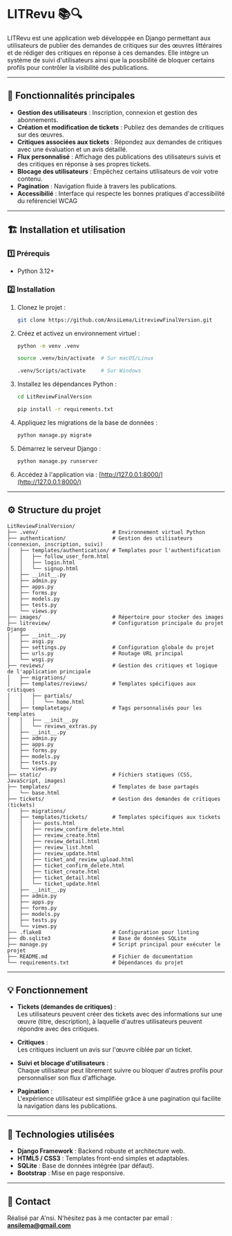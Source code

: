 # LITRevu 📚🔍

LITRevu est une application web développée en Django permettant aux utilisateurs de publier des demandes de critiques sur des œuvres littéraires et de rédiger des critiques en réponse à ces demandes. Elle intègre un système de suivi d'utilisateurs ainsi que la possibilité de bloquer certains profils pour contrôler la visibilité des publications.

---

## 🚀 Fonctionnalités principales

- **Gestion des utilisateurs** : Inscription, connexion et gestion des abonnements.
- **Création et modification de tickets** : Publiez des demandes de critiques sur des œuvres.
- **Critiques associées aux tickets** : Répondez aux demandes de critiques avec une évaluation et un avis détaillé.
- **Flux personnalisé** : Affichage des publications des utilisateurs suivis et des critiques en réponse à ses propres tickets.
- **Blocage des utilisateurs** : Empêchez certains utilisateurs de voir votre contenu.
- **Pagination** : Navigation fluide à travers les publications.
- **Accessibilié** : Interface qui respecte les bonnes pratiques d'accessibilité du reférenciel WCAG

---

## 🏗️ Installation et utilisation

### 1️⃣ Prérequis

- Python 3.12+

### 2️⃣ Installation

1. Clonez le projet :
   ```bash
   git clone https://github.com/AnsiLema/LitreviewFinalVersion.git
   
   ```

2. Créez et activez un environnement virtuel :
   ```bash
   python -m venv .venv
   
   source .venv/bin/activate  # Sur macOS/Linux
   
   .venv/Scripts/activate     # Sur Windows
   ```

3. Installez les dépendances Python :
   ```bash
   cd LitReviewFinalVersion
   
   pip install -r requirements.txt
   ```

4. Appliquez les migrations de la base de données :
   ```bash
   python manage.py migrate
   ```

5. Démarrez le serveur Django :
   ```bash
   python manage.py runserver
   ```

6. Accédez à l'application via :
   [http://127.0.0.1:8000/](http://127.0.0.1:8000/)

---

## ⚙️ Structure du projet

```plaintext
LitReviewFinalVersion/
├── .venv/                        # Environnement virtuel Python
├── authentication/               # Gestion des utilisateurs (connexion, inscription, suivi)
│   ├── templates/authentication/ # Templates pour l'authentification
│   │   ├── follow_user_form.html
│   │   ├── login.html
│   │   └── signup.html
│   ├── __init__.py
│   ├── admin.py
│   ├── apps.py
│   ├── forms.py
│   ├── models.py
│   ├── tests.py
│   └── views.py
├── images/                       # Répertoire pour stocker des images
├── litreview/                    # Configuration principale du projet Django
│   ├── __init__.py
│   ├── asgi.py
│   ├── settings.py               # Configuration globale du projet
│   ├── urls.py                   # Routage URL principal
│   └── wsgi.py
├── reviews/                      # Gestion des critiques et logique de l'application principale
│   ├── migrations/
│   ├── templates/reviews/        # Templates spécifiques aux critiques
│   │   ├── partials/
│   │   │   └── home.html
│   ├── templatetags/             # Tags personnalisés pour les templates
│   │   ├── __init__.py
│   │   └── reviews_extras.py
│   ├── __init__.py
│   ├── admin.py
│   ├── apps.py
│   ├── forms.py
│   ├── models.py
│   ├── tests.py
│   └── views.py
├── static/                       # Fichiers statiques (CSS, JavaScript, images)
├── templates/                    # Templates de base partagés
│   └── base.html
├── tickets/                      # Gestion des demandes de critiques (tickets)
│   ├── migrations/
│   ├── templates/tickets/        # Templates spécifiques aux tickets
│   │   ├── posts.html
│   │   ├── review_confirm_delete.html
│   │   ├── review_create.html
│   │   ├── review_detail.html
│   │   ├── review_list.html
│   │   ├── review_update.html
│   │   ├── ticket_and_review_upload.html
│   │   ├── ticket_confirm_delete.html
│   │   ├── ticket_create.html
│   │   ├── ticket_detail.html
│   │   └── ticket_update.html
│   ├── __init__.py
│   ├── admin.py
│   ├── apps.py
│   ├── forms.py
│   ├── models.py
│   ├── tests.py
│   └── views.py
├── .flake8                       # Configuration pour linting
├── db.sqlite3                    # Base de données SQLite
├── manage.py                     # Script principal pour exécuter le projet
├── README.md                     # Fichier de documentation
└── requirements.txt              # Dépendances du projet
```

---

## 💡 Fonctionnement

- **Tickets (demandes de critiques)** :  
  Les utilisateurs peuvent créer des tickets avec des informations sur une œuvre (titre, description), à laquelle d'autres utilisateurs peuvent répondre avec des critiques.

- **Critiques** :  
  Les critiques incluent un avis sur l'œuvre ciblée par un ticket.

- **Suivi et blocage d'utilisateurs** :  
  Chaque utilisateur peut librement suivre ou bloquer d'autres profils pour personnaliser son flux d'affichage.

- **Pagination** :  
  L'expérience utilisateur est simplifiée grâce à une pagination qui facilite la navigation dans les publications.

---

## 🧩 Technologies utilisées

- **Django Framework** : Backend robuste et architecture web.
- **HTML5 / CSS3** : Templates front-end simples et adaptables.
- **SQLite** : Base de données intégrée (par défaut).
- **Bootstrap** : Mise en page responsive.

---

## 📧 Contact

Réalisé par A'nsi. N'hésitez pas à me contacter par email :  
**ansilema@gmail.com**